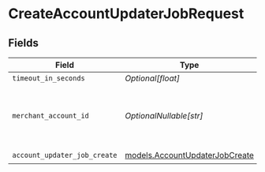 # CreateAccountUpdaterJobRequest


## Fields

| Field                                                                  | Type                                                                   | Required                                                               | Description                                                            |
| ---------------------------------------------------------------------- | ---------------------------------------------------------------------- | ---------------------------------------------------------------------- | ---------------------------------------------------------------------- |
| `timeout_in_seconds`                                                   | *Optional[float]*                                                      | :heavy_minus_sign:                                                     | N/A                                                                    |
| `merchant_account_id`                                                  | *OptionalNullable[str]*                                                | :heavy_minus_sign:                                                     | The ID of the merchant account to use for this request.                |
| `account_updater_job_create`                                           | [models.AccountUpdaterJobCreate](../models/accountupdaterjobcreate.md) | :heavy_check_mark:                                                     | N/A                                                                    |